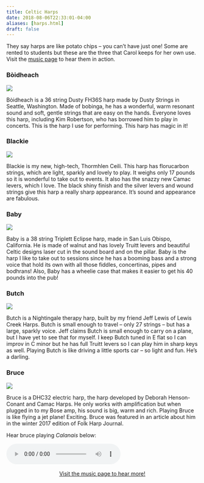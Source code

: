 ```yaml
---
title: Celtic Harps
date: 2018-08-06T22:33:01-04:00
aliases: [harps.html]
draft: false
---
```


<p class="lead"> They say harps are like potato chips – you can’t have just one! Some are rented to students but these are the three that Carol keeps for her own use. Visit the <a href="/music">music page</a> to hear them in action.</p>


<div class="row harps"><div class="col-md-4"><h3 class="line"> B&ograve;idheach</h3><img src="/img/harp-buttercup.jpg" /><p>B&ograve;idheach is a 36 string Dusty FH36S harp made by Dusty Strings in Seattle, Washington.   Made of bobinga, he has a wonderful, warm resonant sound and soft, gentle strings that are easy on the hands.  Everyone loves this harp, including Kim Robertson, who has borrowed him to play in concerts. This is the harp I use for performing.  This harp has magic in it!</p></div>

<div class="col-md-4"><h3 class="line">Blackie</h3><img src="/img/harp-blackie.jpg" /><p>Blackie is my new, high-tech, Thormhlen Ceili. This harp has florucarbon strings, which are light, sparkly and lovely to play. It  weighs only 17 pounds so it is wonderful to take out to events.  It also has the snazzy new Camac levers, which I love.   The black shiny finish and the silver levers and wound strings give this harp a really sharp appearance. It’s sound and appearance are fabulous.</p></div><div class="col-md-4"><h3 class="line">Baby</h3><img src="/img/harp-baby.jpg" /><p>Baby is a 38 string Triplett Eclipse harp, made in San Luis Obispo, California.   He is made of walnut and has lovely Truitt levers and beautiful Celtic designs laser cut in the sound board and on the pillar.  Baby is the harp I like to take out to sessions since he has a booming bass and a strong voice that hold its own with all those fiddles, concertinas, pipes and bodhrans!  Also, Baby has a wheelie case that makes it easier to get his 40 pounds into the pub!</p></div>

<div class="col-md-4"><h3 class="line">Butch</h3><img src="/img/harp-butch.jpg" /><p>Butch is a Nightingale therapy harp, built by my friend Jeff Lewis of Lewis Creek Harps. Butch is small enough to travel – only 27 strings – but has a large, sparkly voice. Jeff claims Butch is small enough to carry on a plane, but I have yet to see that for myself. I keep Butch tuned in E flat so I can improv in C minor but he has full Truitt levers so I can play him in sharp keys as well. Playing Butch is like driving a little sports car – so light and fun. He’s a darling.</p></div>

<div class="col-md-4"><h3 class="line">Bruce</h3><img src="/img/harp-bruce.jpg" /><p>Bruce is a DHC32 electric harp, the harp developed by Deborah Henson-Conant and Camac Harps. He only works with amplification but when plugged in to my Bose amp, his sound is big, warm and rich. Playing Bruce is like flying a jet plane! Exciting. Bruce was featured in an article about him in the winter 2017 edition of Folk Harp Journal.</p>

<p>Hear bruce playing <i>Calanais</i> below:</p><audio controls=""><source src="/music-videos/music/calanais.m4a" type="audio/mp4"></source><b>Your browser does not support the audio element.</b></audio></div>
</div>

<div class="row"><div class="col" style="margin-top: 1rem">
<center><a class="btn btn-primary btn-large" href="/music">Visit the music page to hear more!</a><br /><br /></center>
